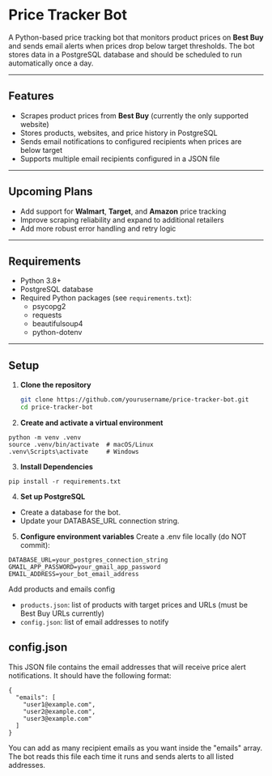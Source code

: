 # Price Tracker Bot

A Python-based price tracking bot that monitors product prices on **Best Buy** and sends email alerts when prices drop below target thresholds. The bot stores data in a PostgreSQL database and should be scheduled to run automatically once a day.

---

## Features

- Scrapes product prices from **Best Buy** (currently the only supported website)  
- Stores products, websites, and price history in PostgreSQL  
- Sends email notifications to configured recipients when prices are below target  
- Supports multiple email recipients configured in a JSON file  

---

## Upcoming Plans

- Add support for **Walmart**, **Target**, and **Amazon** price tracking  
- Improve scraping reliability and expand to additional retailers  
- Add more robust error handling and retry logic  

---

## Requirements

- Python 3.8+  
- PostgreSQL database  
- Required Python packages (see `requirements.txt`):  
  - psycopg2  
  - requests  
  - beautifulsoup4  
  - python-dotenv  

---

## Setup

1. **Clone the repository**

   ```bash
   git clone https://github.com/yourusername/price-tracker-bot.git
   cd price-tracker-bot
2. **Create and activate a virtual environment**

```
python -m venv .venv
source .venv/bin/activate  # macOS/Linux
.venv\Scripts\activate     # Windows
```

3. **Install Dependencies**
```
pip install -r requirements.txt
```

4. **Set up PostgreSQL**
- Create a database for the bot.
- Update your DATABASE_URL connection string.

5. **Configure environment variables**
Create a .env file locally (do NOT commit):
```
DATABASE_URL=your_postgres_connection_string
GMAIL_APP_PASSWORD=your_gmail_app_password
EMAIL_ADDRESS=your_bot_email_address
```

Add products and emails config
- `products.json`: list of products with target prices and URLs (must be Best Buy URLs currently)
- `config.json`: list of email addresses to notify

## config.json

This JSON file contains the email addresses that will receive price alert notifications. It should have the following format:
```
{
  "emails": [
    "user1@example.com",
    "user2@example.com",
    "user3@example.com"
  ]
}
```

You can add as many recipient emails as you want inside the "emails" array. The bot reads this file each time it runs and sends alerts to all listed addresses.
